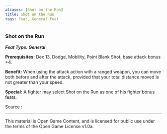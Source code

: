 ```yaml
---
aliases: [Shot on the Run]
title: Shot on the Run
tags: Feat, General_Feat
---
```

### Shot on the Run 
***Feat Type: General***

**Prerequisites:** Dex 13, Dodge, Mobility, Point Blank Shot, base
attack bonus +4.

**Benefit:** When using the attack action with a ranged weapon, you can
move both before and after the attack, provided that your total distance
moved is not greater than your speed.

**Special:** A fighter may select Shot on the Run as one of his fighter
bonus feats.


Source :

---

This material is Open Game Content, and is licensed for public use under
the terms of the Open Game License v1.0a.
